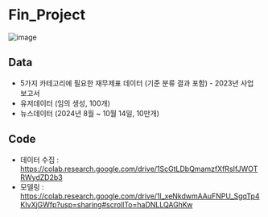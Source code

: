 # Fin_Project
![image](https://github.com/user-attachments/assets/a3b3e0eb-d79c-440f-830a-3f47a0028410)


## Data 
* 5가지 카테고리에 필요한 재무제표 데이터 (기준 분류 결과 포함) - 2023년 사업 보고서
* 유저데이터 (임의 생성, 100개)
* 뉴스데이터 (2024년 8월 ~ 10월 14일, 10만개)

## Code
* 데이터 수집 : https://colab.research.google.com/drive/1ScGtLDbQmamzfXfRsIfJWOTRWydZD2b3
* 모델링 : https://colab.research.google.com/drive/1l_xeNkdwmAAuFNPU_SgqTp4KIvXjGWfp?usp=sharing#scrollTo=haDNLLQAGhKw
